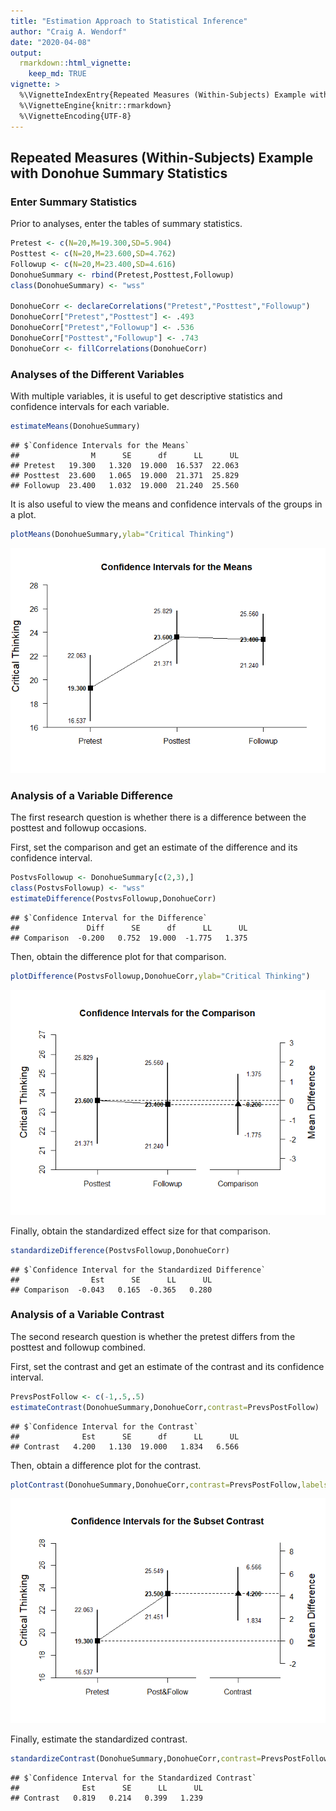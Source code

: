 ```yaml
---
title: "Estimation Approach to Statistical Inference"
author: "Craig A. Wendorf"
date: "2020-04-08"
output: 
  rmarkdown::html_vignette:
    keep_md: TRUE
vignette: >
  %\VignetteIndexEntry{Repeated Measures (Within-Subjects) Example with Donohue Summary Statistics}
  %\VignetteEngine{knitr::rmarkdown}
  %\VignetteEncoding{UTF-8}
---
```






## Repeated Measures (Within-Subjects) Example with Donohue Summary Statistics

### Enter Summary Statistics

Prior to analyses, enter the tables of summary statistics.


```r
Pretest <- c(N=20,M=19.300,SD=5.904)
Posttest <- c(N=20,M=23.600,SD=4.762)
Followup <- c(N=20,M=23.400,SD=4.616)
DonohueSummary <- rbind(Pretest,Posttest,Followup)
class(DonohueSummary) <- "wss"

DonohueCorr <- declareCorrelations("Pretest","Posttest","Followup")
DonohueCorr["Pretest","Posttest"] <- .493
DonohueCorr["Pretest","Followup"] <- .536
DonohueCorr["Posttest","Followup"] <- .743
DonohueCorr <- fillCorrelations(DonohueCorr)
```

### Analyses of the Different Variables

With multiple variables, it is useful to get descriptive statistics and confidence intervals for each variable.


```r
estimateMeans(DonohueSummary)
```

```
## $`Confidence Intervals for the Means`
##                M      SE      df      LL      UL
## Pretest   19.300   1.320  19.000  16.537  22.063
## Posttest  23.600   1.065  19.000  21.371  25.829
## Followup  23.400   1.032  19.000  21.240  25.560
```

It is also useful to view the means and confidence intervals of the groups in a plot.


```r
plotMeans(DonohueSummary,ylab="Critical Thinking")
```

![](figures/Donohue-Means-1.png)<!-- -->
 
### Analysis of a Variable Difference

The first research question is whether there is a difference between the posttest and followup occasions.

First, set the comparison and get an estimate of the difference and its confidence interval.


```r
PostvsFollowup <- DonohueSummary[c(2,3),]
class(PostvsFollowup) <- "wss"
estimateDifference(PostvsFollowup,DonohueCorr)
```

```
## $`Confidence Interval for the Difference`
##               Diff      SE      df      LL      UL
## Comparison  -0.200   0.752  19.000  -1.775   1.375
```

Then, obtain the difference plot for that comparison.


```r
plotDifference(PostvsFollowup,DonohueCorr,ylab="Critical Thinking")
```

![](figures/Donohue-Difference-1.png)<!-- -->

Finally, obtain the standardized effect size for that comparison.


```r
standardizeDifference(PostvsFollowup,DonohueCorr)
```

```
## $`Confidence Interval for the Standardized Difference`
##                Est      SE      LL      UL
## Comparison  -0.043   0.165  -0.365   0.280
```

### Analysis of a Variable Contrast

The second research question is whether the pretest differs from the posttest and followup combined.

First, set the contrast and get an estimate of the contrast and its confidence interval.


```r
PrevsPostFollow <- c(-1,.5,.5)
estimateContrast(DonohueSummary,DonohueCorr,contrast=PrevsPostFollow)
```

```
## $`Confidence Interval for the Contrast`
##              Est      SE      df      LL      UL
## Contrast   4.200   1.130  19.000   1.834   6.566
```

Then, obtain a difference plot for the contrast.


```r
plotContrast(DonohueSummary,DonohueCorr,contrast=PrevsPostFollow,labels=c("Pretest","Post&Follow"),ylab="Critical Thinking")
```

![](figures/Donohue-Contrast-1.png)<!-- -->

Finally, estimate the standardized contrast.


```r
standardizeContrast(DonohueSummary,DonohueCorr,contrast=PrevsPostFollow)
```

```
## $`Confidence Interval for the Standardized Contrast`
##              Est      SE      LL      UL
## Contrast   0.819   0.214   0.399   1.239
```
